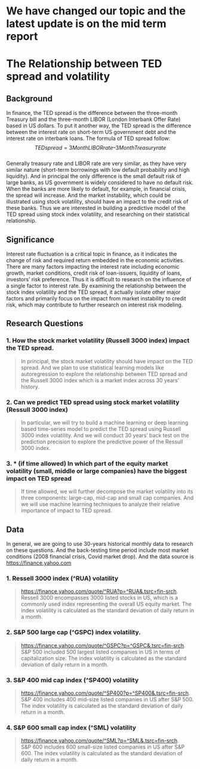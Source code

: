 # We have changed our topic and the latest update is on the mid term report

# The Relationship between TED spread and volatility
## Background

In finance, the TED spread is the difference between the three-month Treasury bill and the three-month LIBOR (London Interbank Offer Rate) based in US dollars. 
To put it another way, the TED spread is the difference between the interest rate on short-term US government debt and the interest rate on interbank loans. The formula of TED spread follow:   
$$TED spread = 3Month  LIBOR  rate – 3Month  Treasury  rate$$   
Generally treasury rate and LIBOR rate are very similar, as they have very similar nature (short-term borrowings with low default probability and high liquidity). 
And in principal the only difference is the small default risk of large banks, as US government is widely considered to have no default risk. When the banks are more likely to default, for example, in financial crisis, the spread will increase. 
And the market instability, which could be illustrated using stock volatility, should have an impact to the credit risk of these banks. 
Thus we are interested in building a predictive model of the TED spread using stock index volatility, and researching on their statistical relationship.
## Significance
Interest rate fluctuation is a critical topic in finance, as it indicates the change of risk and required return embedded in the economic activities. 
There are many factors impacting the interest rate including economic growth, market conditions, credit risk of loan-issuers, liquidity of loans, investors’ risk preference. 
Thus it is difficult to research on the influence of a single factor to interest rate. 
By examining the relationship between the stock index volatility and the TED spread, it actually isolate other major factors and primarily focus on the impact from market instability to credit risk, which may contribute to further research on interest risk modeling.    
## Research Questions
### 1.	How the stock market volatility (Russell 3000 index) impact the TED spread.
> In principal, the stock market volatility should have impact on the TED spread. 
And we plan to use statistical learning models like autoregression to explore the relationship between TED spread and the Russell 3000 index which is a market index across 30 years’ history.
### 2.	Can we predict TED spread using stock market volatility (Ressull 3000 index)
> In particular, we will try to build a machine learning or deep learning based time-series model to predict the TED spread using Russell 3000 index volatility. 
And we will conduct 30 years’ back test on the prediction precision to explore the predictive power of the Ressull 3000 index.
### 3.	* (if time allowed) In which part of the equity market volatility (small, middle or large companies) have the biggest impact on TED spread
> If time allowed, we will further decompose the market volatility into its three components: large-cap, mid-cap and small cap companies. 
And we will use machine learning techniques to analyze their relative importance of impact to TED spread.
## Data
In general, we are going to use 30-years historical monthly data to research on these questions. 
And the back-testing time period include most market conditions (2008 financial crisis, Covid market drop). 
And the data source is https://finance.yahoo.com
### 1.	Ressell 3000 index (^RUA) volatility
> https://finance.yahoo.com/quote/^RUA?p=^RUA&.tsrc=fin-srch.   
Ressell 3000 encompasses 3000 listed stocks in US, which is a commonly used index representing the overall US equity market. The index volatility is calculated as the standard deviation of daily return in a month.
### 2.	S&P 500 large cap (^GSPC) index volatility.  
> https://finance.yahoo.com/quote/^GSPC?p=^GSPC&.tsrc=fin-srch.   
S&P 500 included 500 largest listed companies in US in terms of capitalization size. The index volatility is calculated as the standard deviation of daily return in a month.
### 3. S&P 400 mid cap index (^SP400) volatility
> https://finance.yahoo.com/quote/^SP400?p=^SP400&.tsrc=fin-srch.   
S&P 400 includes 400 mid-size listed companies in US after S&P 500. 
The index volatility is calculated as the standard deviation of daily return in a month.
### 4.	S&P 600 small cap index (^SML) volatility
> https://finance.yahoo.com/quote/^SML?p=^SML&.tsrc=fin-srch.   
S&P 600 includes 600 small-size listed companies in US after S&P 600. The index volatility is calculated as the standard deviation of daily return in a month.

